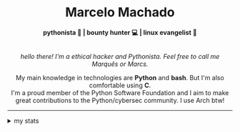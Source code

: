 <h1 align="center"> Marcelo Machado </h1> <!-- <img src="https://tryhackme-badges.s3.amazonaws.com/mmaachado.png" alt="TryHackMe"> -->
    
<div align="center">
<b>pythonista 🐍 | bounty hunter 💻 | linux evangelist 🐧</b>
<br>
<br>

<i>hello there! I'm a ethical hacker and Pythonista. Feel free to call me Marquês or Marcs.</i>

<p>

My main knowledge in technologies are **Python** and **bash**. But I'm also comfortable using **C**. <br/>
I'm a proud member of the Python Software Foundation and I aim to make great contributions to the Python/cybersec community. I use Arch btw!
</p>

</div>

---

<details closed>    
<summary>my stats</summary>

<!--START_SECTION:waka-->
**I'm an Early 🐤** 

```text
🌞 Morning    49 commits     ███░░░░░░░░░░░░░░░░░░░░░░   14.37% 
🌆 Daytime    138 commits    ██████████░░░░░░░░░░░░░░░   40.47% 
🌃 Evening    141 commits    ██████████░░░░░░░░░░░░░░░   41.35% 
🌙 Night      13 commits     █░░░░░░░░░░░░░░░░░░░░░░░░   3.81%

```


📊 **This Week I Spent My Time On** 

```text
⌚︎ Time Zone: America/Sao_Paulo

💬 Programming Languages: 
Markdown                 8 hrs 15 mins       ███████████████████░░░░░░   79.18% 
TOML                     52 mins             ██░░░░░░░░░░░░░░░░░░░░░░░   8.42% 
HTML                     20 mins             ░░░░░░░░░░░░░░░░░░░░░░░░░   3.22% 
Bash                     16 mins             ░░░░░░░░░░░░░░░░░░░░░░░░░   2.71% 
YAML                     15 mins             ░░░░░░░░░░░░░░░░░░░░░░░░░   2.53%

🔥 Editors: 
Obsidian                 5 hrs 55 mins       ██████████████░░░░░░░░░░░   56.79% 
Zed                      3 hrs 28 mins       ████████░░░░░░░░░░░░░░░░░   33.38% 
VS Code                  1 hr 1 min          ██░░░░░░░░░░░░░░░░░░░░░░░   9.83%

💻 Operating System: 
Linux                    6 hrs 26 mins       ███████████████░░░░░░░░░░   61.74% 
Windows                  3 hrs 59 mins       █████████░░░░░░░░░░░░░░░░   38.26%

```


 Last Updated on 08/07/2025
<!--END_SECTION:waka-->

<!-- <div>
        <a target="_blank" rel="noopener noreferrer" href="https://github.com/mmaachado?tab=repositories"><img src="https://github-readme-stats.vercel.app/api/top-langs/?username=mmaachado&hide=html,css,swift,ruby&langs_count=6&hide_border=true&layout=compact&show_icons=true&line_height=10&theme=transparent&title_color=4a86d1&custom_title=favourite%20languages"
       alt="most used languages" align="right"></a>
     <a target="_blank" rel="noopener noreferrer" href="https://wakatime.com/@mmachado"><img width="400rem" src="https://github-readme-stats.vercel.app/api/wakatime?username=mmachado&theme=transparent&hide_border=true&hide=markdown,html,css,text,other,yaml,json,prolog,dart,docker,xml,gitconfig,TSQL&hide_title=true&line_height=50&langs_count=4&layout=default" alt="wakatime stats" align="left" /></a> 
        

</div>

 <img src="https://raw.githubusercontent.com/MicaelliMedeiros/micaellimedeiros/master/image/computer-illustration.png" min-width="400px" max-width="400px" width="400px" align="right" alt="computer-illustration.png"> -->
<!-- [![Buy me a coffee](https://img.shields.io/badge/Buy%20Me%20a%20Coffee-ffdd00?style=for-the-badge&logo=buy-me-a-coffee&logoColor=black)](https://www.buymeacoffee.com/anticodingclub) -->

</details>
